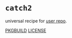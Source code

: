 # `catch2`

universal recipe for [user repo](../themartiancompany/ur).

[PKGBUILD](PKGBUILD)
[LICENSE](COPYING)
